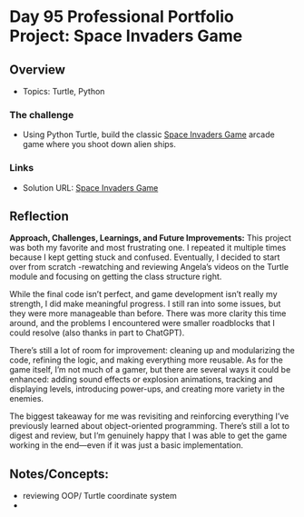 # Day 95 Professional Portfolio Project: Space Invaders Game


## Overview
- Topics: Turtle, Python

### The challenge

- Using Python Turtle, build the classic [Space Invaders Game](https://en.wikipedia.org/wiki/Space_Invaders) arcade game where you shoot down alien ships.
 
### Links

- Solution URL: [Space Invaders Game](https://github.com/Mikerniker/100_Days_of_Python/tree/main/Day95)

## Reflection
**Approach, Challenges, Learnings, and Future Improvements:**
This project was both my favorite and most frustrating one. I repeated it multiple times because I kept getting stuck and confused. Eventually, I decided to start over from scratch -rewatching and reviewing Angela’s videos on the Turtle module and focusing on getting the class structure right.

While the final code isn’t perfect, and game development isn’t really my strength, I did make meaningful progress. I still ran into some issues, but they were more manageable than before. There was more clarity this time around, and the problems I encountered were smaller roadblocks that I could resolve (also thanks in part to ChatGPT).

There’s still a lot of room for improvement: cleaning up and modularizing the code, refining the logic, and making everything more reusable. As for the game itself, I’m not much of a gamer, but there are several ways it could be enhanced: adding sound effects or explosion animations, tracking and displaying levels, introducing power-ups, and creating more variety in the enemies.

The biggest takeaway for me was revisiting and reinforcing everything I’ve previously learned about object-oriented programming. There’s still a lot to digest and review, but I’m genuinely happy that I was able to get the game working in the end—even if it was just a basic implementation.

## Notes/Concepts: 
- reviewing OOP/ Turtle coordinate system
-
